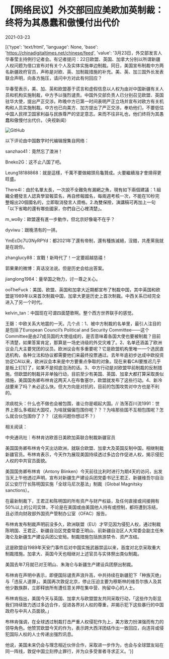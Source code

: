 # 【网络民议】外交部回应美欧加英制裁：终将为其愚蠢和傲慢付出代价

2021-03-23

[{'type': 'text/html', 'language': None, 'base': 'https://chinadigitaltimes.net/chinese/feed', 'value': '3月23日，外交部发言人华春莹主持例行记者会。有记者提问：22日欧盟、英国、加拿大分别以所谓新疆人权问题为借口宣布对有关个人及实体实施单边制裁。同日，美国宣布制裁中方两名新疆政府官员，声称是对欧、英、加制裁措施的补充。美、英、加三国外长发表联合声明，向各方施压，请问中方对此有何回应？

华春莹表示，美、加、英和欧盟基于谎言和虚假信息以人权为由对中国新疆有关人员和机构实施制裁，中方予以强烈谴责。中国外交部负责人已分别召见欧盟、英国驻华大使，提出严正交涉。昨晚中方已第一时间表明严正立场并宣布对欧方有关机构和人员实施制裁。中方也已向美方、加方提出了严正交涉。奉劝他们，不要低估中国人民捍卫国家利益与民族尊严的坚定意志。来而不往非礼也，他们终将为其愚蠢和傲慢付出代价。（央视新闻）

![GitHub](https://chinadigitaltimes.net/chinese/files/2021/03/image-1616495428773.png)

以下评论由中国数字时代编辑搜集自网络：



sanzhao41：竟然忘了澳洲！

Bneko2G：这不止八国了吧。

Leung18188868：就是這樣，千萬不要做縮頭烏龜贊成。火要繼續潑才會燒得更旺盛。

There4I：由於名單太長，一次說不全難免有漏網之魚，現有如下兩個建議：1.組織全體發言人認真學習報菜名，再自修報國名，每兩週考核一次，不能在10秒完整報出20個國名的，立即取消發言人資格。2.為雙保險，演講稿可再加上一句「以下省略的還有哪些國家，你們自己心裡清楚」。

m_wo8y：歐盟還有進一步動作，但北京好像毫不在乎？

dyviwu：跟晚清有的一拼。

YmEcDc7U3NyRPYd：都2021年了還有帝制，還有種族滅絕，沒錯，共產黨我就是在說你。

zhanglucy88：宣戰！新時代了！一定要超越慈禧！

郭果果的微博：真话没法说。但是历史会给出答案。

jianglong1984：量举国之物力，讨一尊之关心。

ooTheFuck：美国、欧盟、英国和加拿大近期都宣布了制裁中国，其中英国和欧盟是1989年以来首次制裁中国，加拿大更是历史上首次制裁。中西关系已经完全进入了另一个时代。

kelvin_tan：中国现在可谓四面楚歌啊。整个西方世界联手的感觉。

王磬：中欧关系大地震的一天。几个点：1、被中方制裁的名单里，最引人注目的是包括了European Council&#8217;s Political and Security Committee——这个Committee是由27成员国的大使组成的，是否意味着各国大使也要被制裁？目前不清楚，如果答案肯定，那算是一场史诗级的外交灾难了。2、名单还涵盖了欧洲议会几大主要党团的议员。欧洲议会有多重要呢？它是欧盟机构里唯一一个选民直选机构，各种立法和协议都需要他们来最终投票通过。去年年底初步达成中欧投资协定CAI以来，欧洲议会本来是中方要重点争取的对象。现在来看CAI要推迟几乎是板上钉钉了，如果不是彻底泡汤的话。3、中方行动是对欧盟早前制裁的反制措施。但欧盟的制裁并非单独行动，目前至少有美国、英国、加拿大都打算采取类似措施，美国国务卿布林肯这两天人在布鲁塞尔，欧盟就发布了这些行动。4、新冷战要来了吗？未必这么快。但大方向是对抗的，目前的包围攻势对中方也是不利的。

浓痰枕头：什么也不做也会被包围，谁让你是崛起大国。//  浩荡百川流1991：世界上那么多崛起大国哎，为啥就偏偏包围你呢？？？为啥那些国不互相包围呢？怎么就合伙包围你了？？（这些问题你想过不？）



相关阅读：



中央通讯社｜布林肯访欧首日美欧加英联合制裁新疆官员



美国国务卿布林肯今天出访欧洲，就联合欧盟、加拿大及英国反制中国，相继制裁新疆官员。布林肯表示，今天作为展现美国持续透过多边合作促进人权，揭示侵犯人权的中共官员面貌。

美国国务卿布林肯（Antony Blinken）今天前往比利时进行为期4天的访问，出发当天上午他透过声明，宣布对新疆生产建设兵团党委书记王君正、新疆维吾尔自治区公安厅厅长陈明国实施「全球马尼次基法」制裁（Global Magnitsky sanctions）。

在最新制裁下，王君正和陈明国的所有资产与财产权益，及任何直接或间接拥有50%以上的公司实体，不论是在美国或由美国他人持有或控制，都将遭到冻结，且必须向财政部外国资产管制办公室（OFAC）报告。

布林肯发布制裁声明前没多久，欧洲联盟（EU）才罕见因为侵犯人权，通过制裁陈明国、王君正、新疆自治区党委常委王明山、前新疆自治区人大常委会副主任朱海仑及新疆生产建设兵团公安局。制裁措施包括旅游禁令、资产冻结。

这是欧盟自1989年天安门事件后对中国实施武器禁运以来，首度对北京采取重大制裁措施。加拿大、英国今天也相继对上述官员与实体祭出类似制裁。

美国去年7月就已对王明山、朱海仑与新疆生产建设兵团祭出制裁。

布林肯在声明中表示，即便国际谴责声浪升高，中共持续在新疆犯下「种族灭绝」与「违反人道罪」。美国再次敦促北京，停止压迫主要为穆斯林的维吾尔族人及其他少数族群，立即释放所有遭任意关押在集中营、拘留中心的人士。

布林肯指出，美国今天与英国、加拿大与欧盟盟友共同采取行动，「这些作为彰显我们持续致力透过多边合作，促进各界对人权的尊重，并揭示犯下这些暴行的中国政府与中共人员面貌。」

布林肯强调，在全球透过制裁打击严重人权侵犯作为上，美方致力扮演强而有力的领导角色。他赞赏欧盟今天的作为，表示跨大西洋团结作出一致回应，向违背或侵犯国际人权的人士传递出强烈讯息。

他说，美国未来仍会与理念相近伙伴合作，采取进一步作为，也会与全球盟友站在同一阵线，敦促中国立刻停止罪行，并为众多受害者寻求正义。'}]